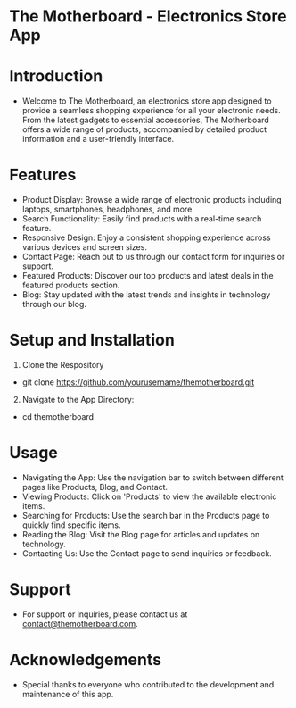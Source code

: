 # The Motherboard - Electronics Store App


# Introduction

- Welcome to The Motherboard, an electronics store app designed to provide a seamless shopping experience for all your electronic needs. From the latest gadgets to essential accessories, The Motherboard offers a wide range of products, accompanied by detailed product information and a user-friendly interface.

# Features

- Product Display: Browse a wide range of electronic products including laptops, smartphones, headphones, and more.
- Search Functionality: Easily find products with a real-time search feature.
- Responsive Design: Enjoy a consistent shopping experience across various devices and screen sizes.
- Contact Page: Reach out to us through our contact form for inquiries or support.
- Featured Products: Discover our top products and latest deals in the featured products section.
- Blog: Stay updated with the latest trends and insights in technology through our blog.

# Setup and Installation

1. Clone  the Respository

- git clone https://github.com/yourusername/themotherboard.git

2. Navigate to the App Directory:

- cd themotherboard


# Usage 

- Navigating the App: Use the navigation bar to switch between different pages like Products, Blog, and Contact.
- Viewing Products: Click on 'Products' to view the available electronic items.
- Searching for Products: Use the search bar in the Products page to quickly find specific items.
- Reading the Blog: Visit the Blog page for articles and updates on technology.
- Contacting Us: Use the Contact page to send inquiries or feedback.

# Support

- For support or inquiries, please contact us at contact@themotherboard.com.

# Acknowledgements

- Special thanks to everyone who contributed to the development and maintenance of this app.

